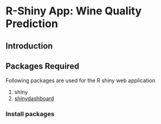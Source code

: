 # R-Shiny App: Wine Quality Prediction  

## Introduction  


## Packages Required  
Following packages are used for the R shiny web application  
1. shiny  
2. [shinydashboard](http://rstudio.github.io/shinydashboard/get_started.html)  

### Install packages  
```{r}


```
